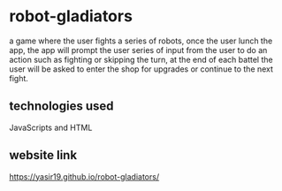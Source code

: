 # robot-gladiators
a game where the user fights a series of robots, once the user lunch the app, the app will prompt the user series of input from the user to do an action such as fighting or skipping the turn, at the end of each battel the user will be asked to enter the shop for upgrades or continue to the next fight. 

## technologies used 
JavaScripts and HTML 

## website link
https://yasir19.github.io/robot-gladiators/
